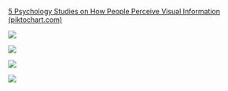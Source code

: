 [5 Psychology Studies on How People Perceive Visual Information (piktochart.com)](https://piktochart.com/blog/5-psychology-studies-that-tell-us-how-people-perceive-visual-information/)

![](https://i.imgur.com/180Nwrx.png)


![](https://i.imgur.com/qzmfgwM.png)

![](https://i.imgur.com/Dtdp0hr.png)


![](https://i.imgur.com/2uWrhSP.png)

